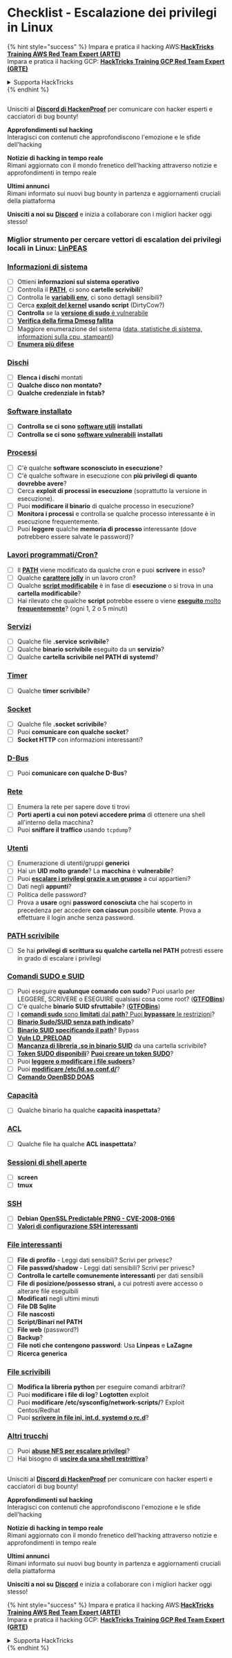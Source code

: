 # Checklist - Escalazione dei privilegi in Linux

{% hint style="success" %}
Impara e pratica il hacking AWS:<img src="../.gitbook/assets/arte.png" alt="" data-size="line">[**HackTricks Training AWS Red Team Expert (ARTE)**](https://training.hacktricks.xyz/courses/arte)<img src="../.gitbook/assets/arte.png" alt="" data-size="line">\
Impara e pratica il hacking GCP: <img src="../.gitbook/assets/grte.png" alt="" data-size="line">[**HackTricks Training GCP Red Team Expert (GRTE)**<img src="../.gitbook/assets/grte.png" alt="" data-size="line">](https://training.hacktricks.xyz/courses/grte)

<details>

<summary>Supporta HackTricks</summary>

* Controlla i [**piani di abbonamento**](https://github.com/sponsors/carlospolop)!
* **Unisciti al** 💬 [**gruppo Discord**](https://discord.gg/hRep4RUj7f) o al [**gruppo telegram**](https://t.me/peass) o **seguici** su **Twitter** 🐦 [**@hacktricks\_live**](https://twitter.com/hacktricks_live)**.**
* **Condividi trucchi di hacking inviando PR ai** [**HackTricks**](https://github.com/carlospolop/hacktricks) e [**HackTricks Cloud**](https://github.com/carlospolop/hacktricks-cloud) repos di github.

</details>
{% endhint %}

<figure><img src="../.gitbook/assets/image (3).png" alt=""><figcaption></figcaption></figure>

Unisciti al [**Discord di HackenProof**](https://discord.com/invite/N3FrSbmwdy) per comunicare con hacker esperti e cacciatori di bug bounty!

**Approfondimenti sul hacking**\
Interagisci con contenuti che approfondiscono l'emozione e le sfide dell'hacking

**Notizie di hacking in tempo reale**\
Rimani aggiornato con il mondo frenetico dell'hacking attraverso notizie e approfondimenti in tempo reale

**Ultimi annunci**\
Rimani informato sui nuovi bug bounty in partenza e aggiornamenti cruciali della piattaforma

**Unisciti a noi su** [**Discord**](https://discord.com/invite/N3FrSbmwdy) e inizia a collaborare con i migliori hacker oggi stesso!

### **Miglior strumento per cercare vettori di escalation dei privilegi locali in Linux:** [**LinPEAS**](https://github.com/carlospolop/privilege-escalation-awesome-scripts-suite/tree/master/linPEAS)

### [Informazioni di sistema](privilege-escalation/#system-information)

* [ ] Ottieni **informazioni sul sistema operativo**
* [ ] Controlla il [**PATH**](privilege-escalation/#path), ci sono **cartelle scrivibili**?
* [ ] Controlla le [**variabili env**](privilege-escalation/#env-info), ci sono dettagli sensibili?
* [ ] Cerca [**exploit del kernel**](privilege-escalation/#kernel-exploits) **usando script** (DirtyCow?)
* [ ] **Controlla** se la [**versione di sudo** è vulnerabile](privilege-escalation/#sudo-version)
* [ ] [**Verifica della firma Dmesg fallita**](privilege-escalation/#dmesg-signature-verification-failed)
* [ ] Maggiore enumerazione del sistema ([data, statistiche di sistema, informazioni sulla cpu, stampanti](privilege-escalation/#more-system-enumeration))
* [ ] [**Enumera più difese**](privilege-escalation/#enumerate-possible-defenses)

### [Dischi](privilege-escalation/#drives)

* [ ] **Elenca i dischi** montati
* [ ] **Qualche disco non montato?**
* [ ] **Qualche credenziale in fstab?**

### [**Software installato**](privilege-escalation/#installed-software)

* [ ] **Controlla se ci sono** [**software utili**](privilege-escalation/#useful-software) **installati**
* [ ] **Controlla se ci sono** [**software vulnerabili**](privilege-escalation/#vulnerable-software-installed) **installati**

### [Processi](privilege-escalation/#processes)

* [ ] C'è qualche **software sconosciuto in esecuzione**?
* [ ] C'è qualche software in esecuzione con **più privilegi di quanto dovrebbe avere**?
* [ ] Cerca **exploit di processi in esecuzione** (soprattutto la versione in esecuzione).
* [ ] Puoi **modificare il binario** di qualche processo in esecuzione?
* [ ] **Monitora i processi** e controlla se qualche processo interessante è in esecuzione frequentemente.
* [ ] Puoi **leggere** qualche **memoria di processo** interessante (dove potrebbero essere salvate le password)?

### [Lavori programmati/Cron?](privilege-escalation/#scheduled-jobs)

* [ ] Il [**PATH**](privilege-escalation/#cron-path) viene modificato da qualche cron e puoi **scrivere** in esso?
* [ ] Qualche [**carattere jolly**](privilege-escalation/#cron-using-a-script-with-a-wildcard-wildcard-injection) in un lavoro cron?
* [ ] Qualche [**script modificabile**](privilege-escalation/#cron-script-overwriting-and-symlink) è in fase di **esecuzione** o si trova in una **cartella modificabile**?
* [ ] Hai rilevato che qualche **script** potrebbe essere o viene [**eseguito** molto **frequentemente**](privilege-escalation/#frequent-cron-jobs)? (ogni 1, 2 o 5 minuti)

### [Servizi](privilege-escalation/#services)

* [ ] Qualche file **.service** **scrivibile**?
* [ ] Qualche **binario scrivibile** eseguito da un **servizio**?
* [ ] Qualche **cartella scrivibile nel PATH di systemd**?

### [Timer](privilege-escalation/#timers)

* [ ] Qualche **timer scrivibile**?

### [Socket](privilege-escalation/#sockets)

* [ ] Qualche file **.socket** **scrivibile**?
* [ ] Puoi **comunicare con qualche socket**?
* [ ] **Socket HTTP** con informazioni interessanti?

### [D-Bus](privilege-escalation/#d-bus)

* [ ] Puoi **comunicare con qualche D-Bus**?

### [Rete](privilege-escalation/#network)

* [ ] Enumera la rete per sapere dove ti trovi
* [ ] **Porti aperti a cui non potevi accedere prima** di ottenere una shell all'interno della macchina?
* [ ] Puoi **sniffare il traffico** usando `tcpdump`?

### [Utenti](privilege-escalation/#users)

* [ ] Enumerazione di utenti/gruppi **generici**
* [ ] Hai un **UID molto grande**? La **macchina** è **vulnerabile**?
* [ ] Puoi [**escalare i privilegi grazie a un gruppo**](privilege-escalation/interesting-groups-linux-pe/) a cui appartieni?
* [ ] Dati negli **appunti**?
* [ ] Politica delle password?
* [ ] Prova a **usare** ogni **password conosciuta** che hai scoperto in precedenza per accedere **con ciascun** possibile **utente**. Prova a effettuare il login anche senza password.

### [PATH scrivibile](privilege-escalation/#writable-path-abuses)

* [ ] Se hai **privilegi di scrittura su qualche cartella nel PATH** potresti essere in grado di escalare i privilegi

### [Comandi SUDO e SUID](privilege-escalation/#sudo-and-suid)

* [ ] Puoi eseguire **qualunque comando con sudo**? Puoi usarlo per LEGGERE, SCRIVERE o ESEGUIRE qualsiasi cosa come root? ([**GTFOBins**](https://gtfobins.github.io))
* [ ] C'è qualche **binario SUID sfruttabile**? ([**GTFOBins**](https://gtfobins.github.io))
* [ ] I [**comandi sudo** sono **limitati** dal **path**? Puoi **bypassare** le restrizioni](privilege-escalation/#sudo-execution-bypassing-paths)?
* [ ] [**Binario Sudo/SUID senza path indicato**](privilege-escalation/#sudo-command-suid-binary-without-command-path)?
* [ ] [**Binario SUID specificando il path**](privilege-escalation/#suid-binary-with-command-path)? Bypass
* [ ] [**Vuln LD\_PRELOAD**](privilege-escalation/#ld_preload)
* [ ] [**Mancanza di libreria .so in binario SUID**](privilege-escalation/#suid-binary-so-injection) da una cartella scrivibile?
* [ ] [**Token SUDO disponibili**](privilege-escalation/#reusing-sudo-tokens)? [**Puoi creare un token SUDO**](privilege-escalation/#var-run-sudo-ts-less-than-username-greater-than)?
* [ ] Puoi [**leggere o modificare i file sudoers**](privilege-escalation/#etc-sudoers-etc-sudoers-d)?
* [ ] Puoi [**modificare /etc/ld.so.conf.d/**](privilege-escalation/#etc-ld-so-conf-d)?
* [ ] [**Comando OpenBSD DOAS**](privilege-escalation/#doas)

### [Capacità](privilege-escalation/#capabilities)

* [ ] Qualche binario ha qualche **capacità inaspettata**?

### [ACL](privilege-escalation/#acls)

* [ ] Qualche file ha qualche **ACL inaspettata**?

### [Sessioni di shell aperte](privilege-escalation/#open-shell-sessions)

* [ ] **screen**
* [ ] **tmux**

### [SSH](privilege-escalation/#ssh)

* [ ] **Debian** [**OpenSSL Predictable PRNG - CVE-2008-0166**](privilege-escalation/#debian-openssl-predictable-prng-cve-2008-0166)
* [ ] [**Valori di configurazione SSH interessanti**](privilege-escalation/#ssh-interesting-configuration-values)

### [File interessanti](privilege-escalation/#interesting-files)

* [ ] **File di profilo** - Leggi dati sensibili? Scrivi per privesc?
* [ ] **File passwd/shadow** - Leggi dati sensibili? Scrivi per privesc?
* [ ] **Controlla le cartelle comunemente interessanti** per dati sensibili
* [ ] **File di posizione/possesso strani,** a cui potresti avere accesso o alterare file eseguibili
* [ ] **Modificati** negli ultimi minuti
* [ ] **File DB Sqlite**
* [ ] **File nascosti**
* [ ] **Script/Binari nel PATH**
* [ ] **File web** (password?)
* [ ] **Backup**?
* [ ] **File noti che contengono password**: Usa **Linpeas** e **LaZagne**
* [ ] **Ricerca generica**

### [**File scrivibili**](privilege-escalation/#writable-files)

* [ ] **Modifica la libreria python** per eseguire comandi arbitrari?
* [ ] Puoi **modificare i file di log**? **Logtotten** exploit
* [ ] Puoi **modificare /etc/sysconfig/network-scripts/**? Exploit Centos/Redhat
* [ ] Puoi [**scrivere in file ini, int.d, systemd o rc.d**](privilege-escalation/#init-init-d-systemd-and-rc-d)?

### [**Altri trucchi**](privilege-escalation/#other-tricks)

* [ ] Puoi [**abuse NFS per escalare privilegi**](privilege-escalation/#nfs-privilege-escalation)?
* [ ] Hai bisogno di [**uscire da una shell restrittiva**](privilege-escalation/#escaping-from-restricted-shells)?

<figure><img src="../.gitbook/assets/image (3).png" alt=""><figcaption></figcaption></figure>

Unisciti al [**Discord di HackenProof**](https://discord.com/invite/N3FrSbmwdy) per comunicare con hacker esperti e cacciatori di bug bounty!

**Approfondimenti sul hacking**\
Interagisci con contenuti che approfondiscono l'emozione e le sfide dell'hacking

**Notizie di hacking in tempo reale**\
Rimani aggiornato con il mondo frenetico dell'hacking attraverso notizie e approfondimenti in tempo reale

**Ultimi annunci**\
Rimani informato sui nuovi bug bounty in partenza e aggiornamenti cruciali della piattaforma

**Unisciti a noi su** [**Discord**](https://discord.com/invite/N3FrSbmwdy) e inizia a collaborare con i migliori hacker oggi stesso!

{% hint style="success" %}
Impara e pratica il hacking AWS:<img src="../.gitbook/assets/arte.png" alt="" data-size="line">[**HackTricks Training AWS Red Team Expert (ARTE)**](https://training.hacktricks.xyz/courses/arte)<img src="../.gitbook/assets/arte.png" alt="" data-size="line">\
Impara e pratica il hacking GCP: <img src="../.gitbook/assets/grte.png" alt="" data-size="line">[**HackTricks Training GCP Red Team Expert (GRTE)**<img src="../.gitbook/assets/grte.png" alt="" data-size="line">](https://training.hacktricks.xyz/courses/grte)

<details>

<summary>Supporta HackTricks</summary>

* Controlla i [**piani di abbonamento**](https://github.com/sponsors/carlospolop)!
* **Unisciti al** 💬 [**gruppo Discord**](https://discord.gg/hRep4RUj7f) o al [**gruppo telegram**](https://t.me/peass) o **seguici** su **Twitter** 🐦 [**@hacktricks\_live**](https://twitter.com/hacktricks_live)**.**
* **Condividi trucchi di hacking inviando PR ai** [**HackTricks**](https://github.com/carlospolop/hacktricks) e [**HackTricks Cloud**](https://github.com/carlospolop/hacktricks-cloud) repos di github.

</details>
{% endhint %}
